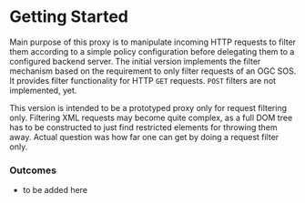 # Getting Started

Main purpose of this proxy is to manipulate incoming HTTP requests to filter them according
to a simple policy configuration before delegating them to a configured backend server. The
initial version implements the filter mechanism based on the requirement to only filter
requests of an OGC SOS. It provides filter functionality for HTTP `GET` requests. `POST`
filters are not implemented, yet.

This version is intended to be a prototyped proxy only for request filtering only. Filtering
XML requests may become quite complex, as a full DOM tree has to be constructed to just find
restricted elements for throwing them away. Actual question was how far one can get by doing
a request filter only. 

### Outcomes

* to be added here

